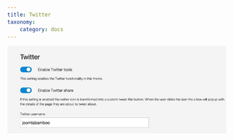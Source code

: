 ```yaml
---
title: Twitter
taxonomy:
    category: docs
---
```


![Twitter](/images/documentation/social/twitter.jpg)
  